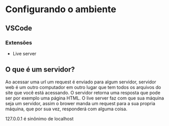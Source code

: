 # Configurando o ambiente

## VSCode

### Extensões

- Live server

## O que é um servidor?

Ao acessar uma url um request é enviado para algum servidor, servidor
web é um outro computador em outro lugar que tem todos os arquivos
do site que você está acessando. O servidor retorna uma resposta que 
pode ser por exemplo uma página HTML. O live server faz com que 
sua máquina seja um servidor, assim o brower manda um request
para a sua propria máquina, que por sua vez, responderá com alguma
coisa.

127.0.0.1 é sinônimo de localhost